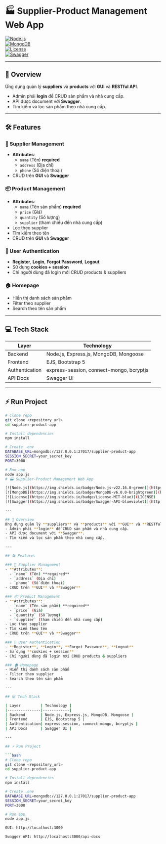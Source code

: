 # 🏭 Supplier-Product Management Web App

[![Node.js](https://img.shields.io/badge/Node.js-v22.16.0-green)](https://nodejs.org/)  
[![MongoDB](https://img.shields.io/badge/MongoDB-v6.0.0-brightgreen)](https://www.mongodb.com/)  
[![License](https://img.shields.io/badge/License-MIT-blue)](LICENSE)  
[![Swagger](https://img.shields.io/badge/Swagger-API-blueviolet)](http://localhost:3000/api-docs)

---

## 🌟 Overview
Ứng dụng quản lý **suppliers** và **products** với **GUI** và **RESTful API**.  
- Admin phải **login** để CRUD sản phẩm và nhà cung cấp.  
- API được document với **Swagger**.  
- Tìm kiếm và lọc sản phẩm theo nhà cung cấp.

---

## 🛠 Features

### 🏢 Supplier Management
- **Attributes**:
  - `name` (Tên) **required**
  - `address` (Địa chỉ)
  - `phone` (Số điện thoại)
- CRUD trên **GUI** và **Swagger**

### 📦 Product Management
- **Attributes**:
  - `name` (Tên sản phẩm) **required**
  - `price` (Giá)
  - `quantity` (Số lượng)
  - `supplier` (tham chiếu đến nhà cung cấp)
- Lọc theo supplier
- Tìm kiếm theo tên
- CRUD trên **GUI** và **Swagger**

### 🔐 User Authentication
- **Register**, **Login**, **Forgot Password**, **Logout**
- Sử dụng **cookies + session**
- Chỉ người dùng đã login mới CRUD products & suppliers

### 🏠 Homepage
- Hiển thị danh sách sản phẩm
- Filter theo supplier
- Search theo tên sản phẩm

---

## 💻 Tech Stack

| Layer         | Technology |
|---------------|------------|
| Backend       | Node.js, Express.js, MongoDB, Mongoose |
| Frontend      | EJS, Bootstrap 5 |
| Authentication| express-session, connect-mongo, bcryptjs |
| API Docs      | Swagger UI |

---

## ⚡ Run Project

```bash
# Clone repo
git clone <repository_url>
cd supplier-product-app

# Install dependencies
npm install

# Create .env
DATABASE_URL=mongodb://127.0.0.1:27017/supplier-product-app
SESSION_SECRET=your_secret_key
PORT=3000

# Run app
node app.js
# 🏭 Supplier-Product Management Web App

[![Node.js](https://img.shields.io/badge/Node.js-v22.16.0-green)](https://nodejs.org/)  
[![MongoDB](https://img.shields.io/badge/MongoDB-v6.0.0-brightgreen)](https://www.mongodb.com/)  
[![License](https://img.shields.io/badge/License-MIT-blue)](LICENSE)  
[![Swagger](https://img.shields.io/badge/Swagger-API-blueviolet)](http://localhost:3000/api-docs)

---

## 🌟 Overview
Ứng dụng quản lý **suppliers** và **products** với **GUI** và **RESTful API**.  
- Admin phải **login** để CRUD sản phẩm và nhà cung cấp.  
- API được document với **Swagger**.  
- Tìm kiếm và lọc sản phẩm theo nhà cung cấp.

---

## 🛠 Features

### 🏢 Supplier Management
- **Attributes**:
  - `name` (Tên) **required**
  - `address` (Địa chỉ)
  - `phone` (Số điện thoại)
- CRUD trên **GUI** và **Swagger**

### 📦 Product Management
- **Attributes**:
  - `name` (Tên sản phẩm) **required**
  - `price` (Giá)
  - `quantity` (Số lượng)
  - `supplier` (tham chiếu đến nhà cung cấp)
- Lọc theo supplier
- Tìm kiếm theo tên
- CRUD trên **GUI** và **Swagger**

### 🔐 User Authentication
- **Register**, **Login**, **Forgot Password**, **Logout**
- Sử dụng **cookies + session**
- Chỉ người dùng đã login mới CRUD products & suppliers

### 🏠 Homepage
- Hiển thị danh sách sản phẩm
- Filter theo supplier
- Search theo tên sản phẩm

---

## 💻 Tech Stack

| Layer         | Technology |
|---------------|------------|
| Backend       | Node.js, Express.js, MongoDB, Mongoose |
| Frontend      | EJS, Bootstrap 5 |
| Authentication| express-session, connect-mongo, bcryptjs |
| API Docs      | Swagger UI |

---

## ⚡ Run Project

```bash
# Clone repo
git clone <repository_url>
cd supplier-product-app

# Install dependencies
npm install

# Create .env
DATABASE_URL=mongodb://127.0.0.1:27017/supplier-product-app
SESSION_SECRET=your_secret_key
PORT=3000

# Run app
node app.js

GUI: http://localhost:3000

Swagger API: http://localhost:3000/api-docs
